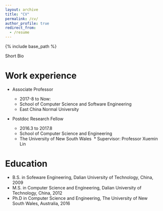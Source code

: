 ```yaml
---
layout: archive
title: "CV"
permalink: /cv/
author_profile: true
redirect_from:
  - /resume
---
```


{% include base_path %}

Short Bio

Work experience
======
* Associate Professor
  * 2017-8 to Now: 
  * School of Computer Science and Software Engineering
  * East China Normal University

* Postdoc Research Fellow
  * 2016.3 to 2017.8
  * School of Computer Science and Engineering
  * The University of New South Wales
  * Supervisor: Professor Xuemin Lin

Education
======
* B.S. in Sofeware Engineering, Dalian University of Technology, China, 2009
* M.S. in Computer Science and Engineering, Dalian University of Technology, China, 2012
* Ph.D in Computer Science and Engineering, The University of New South Wales, Australia, 2016



